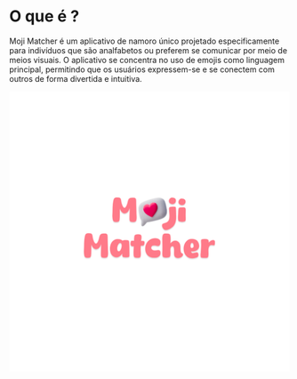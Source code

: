 # O que é ?

Moji Matcher é um aplicativo de namoro único projetado especificamente para indivíduos que são analfabetos ou preferem se comunicar por meio de meios visuais. O aplicativo se concentra no uso de emojis como linguagem principal, permitindo que os usuários expressem-se e se conectem com outros de forma divertida e intuitiva.

<p align="center">
  <img src="https://github.com/MojiMatcher/Moji-Matcher/blob/main/src/assets/logo-trans.png?raw=true" width="800">
</p>
